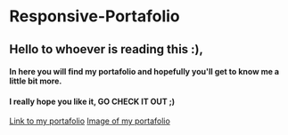 # Responsive-Portafolio
## Hello to whoever is reading this :),
#### In here you will find my portafolio and hopefully you'll get to know me a little bit more.
#### I really hope you like it, GO CHECK IT OUT ;)

[Link to my portafolio](https://valeria-og.github.io/Reponsive-Portafolio/)
[Image of my portafolio](https://github.com/Valeria-OG/Reponsive-Portafolio/blob/master/assets/images/Val1.jpg)
